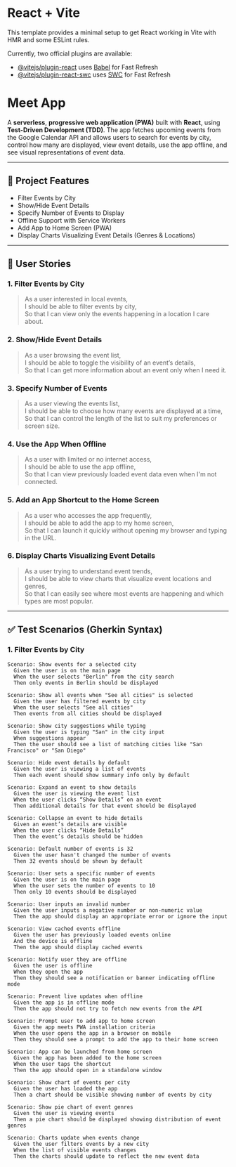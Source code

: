 # React + Vite

This template provides a minimal setup to get React working in Vite with HMR and some ESLint rules.

Currently, two official plugins are available:

- [@vitejs/plugin-react](https://github.com/vitejs/vite-plugin-react/blob/main/packages/plugin-react/README.md) uses [Babel](https://babeljs.io/) for Fast Refresh
- [@vitejs/plugin-react-swc](https://github.com/vitejs/vite-plugin-react-swc) uses [SWC](https://swc.rs/) for Fast Refresh

# Meet App

A **serverless**, **progressive web application (PWA)** built with **React**, using **Test-Driven Development (TDD)**. The app fetches upcoming events from the Google Calendar API and allows users to search for events by city, control how many are displayed, view event details, use the app offline, and see visual representations of event data.

---

## 🚀 Project Features

- Filter Events by City
- Show/Hide Event Details
- Specify Number of Events to Display
- Offline Support with Service Workers
- Add App to Home Screen (PWA)
- Display Charts Visualizing Event Details (Genres & Locations)

---

## 🎯 User Stories

### 1. Filter Events by City

> As a user interested in local events,  
> I should be able to filter events by city,  
> So that I can view only the events happening in a location I care about.

### 2. Show/Hide Event Details

> As a user browsing the event list,  
> I should be able to toggle the visibility of an event’s details,  
> So that I can get more information about an event only when I need it.

### 3. Specify Number of Events

> As a user viewing the events list,  
> I should be able to choose how many events are displayed at a time,  
> So that I can control the length of the list to suit my preferences or screen size.

### 4. Use the App When Offline

> As a user with limited or no internet access,  
> I should be able to use the app offline,  
> So that I can view previously loaded event data even when I'm not connected.

### 5. Add an App Shortcut to the Home Screen

> As a user who accesses the app frequently,  
> I should be able to add the app to my home screen,  
> So that I can launch it quickly without opening my browser and typing in the URL.

### 6. Display Charts Visualizing Event Details

> As a user trying to understand event trends,  
> I should be able to view charts that visualize event locations and genres,  
> So that I can easily see where most events are happening and which types are most popular.

---

## ✅ Test Scenarios (Gherkin Syntax)

### 1. Filter Events by City

```gherkin
Scenario: Show events for a selected city
  Given the user is on the main page
  When the user selects "Berlin" from the city search
  Then only events in Berlin should be displayed

Scenario: Show all events when "See all cities" is selected
  Given the user has filtered events by city
  When the user selects "See all cities"
  Then events from all cities should be displayed

Scenario: Show city suggestions while typing
  Given the user is typing "San" in the city input
  When suggestions appear
  Then the user should see a list of matching cities like "San Francisco" or "San Diego"

Scenario: Hide event details by default
  Given the user is viewing a list of events
  Then each event should show summary info only by default

Scenario: Expand an event to show details
  Given the user is viewing the event list
  When the user clicks “Show Details” on an event
  Then additional details for that event should be displayed

Scenario: Collapse an event to hide details
  Given an event’s details are visible
  When the user clicks “Hide Details”
  Then the event’s details should be hidden

Scenario: Default number of events is 32
  Given the user hasn't changed the number of events
  Then 32 events should be shown by default

Scenario: User sets a specific number of events
  Given the user is on the main page
  When the user sets the number of events to 10
  Then only 10 events should be displayed

Scenario: User inputs an invalid number
  Given the user inputs a negative number or non-numeric value
  Then the app should display an appropriate error or ignore the input

Scenario: View cached events offline
  Given the user has previously loaded events online
  And the device is offline
  Then the app should display cached events

Scenario: Notify user they are offline
  Given the user is offline
  When they open the app
  Then they should see a notification or banner indicating offline mode

Scenario: Prevent live updates when offline
  Given the app is in offline mode
  Then the app should not try to fetch new events from the API

Scenario: Prompt user to add app to home screen
  Given the app meets PWA installation criteria
  When the user opens the app in a browser on mobile
  Then they should see a prompt to add the app to their home screen

Scenario: App can be launched from home screen
  Given the app has been added to the home screen
  When the user taps the shortcut
  Then the app should open in a standalone window

Scenario: Show chart of events per city
  Given the user has loaded the app
  Then a chart should be visible showing number of events by city

Scenario: Show pie chart of event genres
  Given the user is viewing events
  Then a pie chart should be displayed showing distribution of event genres

Scenario: Charts update when events change
  Given the user filters events by a new city
  When the list of visible events changes
  Then the charts should update to reflect the new event data

```
